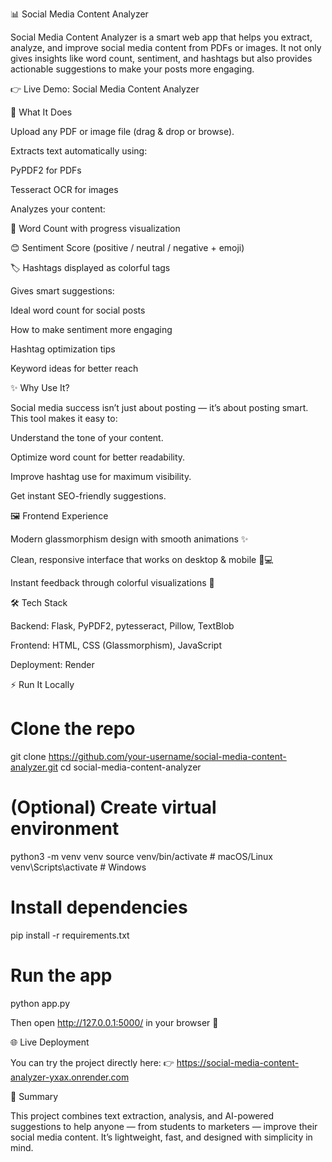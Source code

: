 📊 Social Media Content Analyzer

Social Media Content Analyzer is a smart web app that helps you extract, analyze, and improve social media content from PDFs or images.
It not only gives insights like word count, sentiment, and hashtags but also provides actionable suggestions to make your posts more engaging.

👉 Live Demo: Social Media Content Analyzer

🚀 What It Does

Upload any PDF or image file (drag & drop or browse).

Extracts text automatically using:

PyPDF2 for PDFs

Tesseract OCR for images

Analyzes your content:

📏 Word Count with progress visualization

😊 Sentiment Score (positive / neutral / negative + emoji)

🏷️ Hashtags displayed as colorful tags

Gives smart suggestions:

Ideal word count for social posts

How to make sentiment more engaging

Hashtag optimization tips

Keyword ideas for better reach

✨ Why Use It?

Social media success isn’t just about posting — it’s about posting smart.
This tool makes it easy to:

Understand the tone of your content.

Optimize word count for better readability.

Improve hashtag use for maximum visibility.

Get instant SEO-friendly suggestions.

🖼️ Frontend Experience

Modern glassmorphism design with smooth animations ✨

Clean, responsive interface that works on desktop & mobile 📱💻

Instant feedback through colorful visualizations 🎨

🛠️ Tech Stack

Backend: Flask, PyPDF2, pytesseract, Pillow, TextBlob

Frontend: HTML, CSS (Glassmorphism), JavaScript

Deployment: Render

⚡ Run It Locally
# Clone the repo
git clone https://github.com/your-username/social-media-content-analyzer.git
cd social-media-content-analyzer

# (Optional) Create virtual environment
python3 -m venv venv
source venv/bin/activate   # macOS/Linux
venv\Scripts\activate      # Windows

# Install dependencies
pip install -r requirements.txt

# Run the app
python app.py


Then open http://127.0.0.1:5000/
 in your browser 🎉

🌐 Live Deployment

You can try the project directly here:
👉 https://social-media-content-analyzer-yxax.onrender.com

📌 Summary

This project combines text extraction, analysis, and AI-powered suggestions to help anyone — from students to marketers — improve their social media content.
It’s lightweight, fast, and designed with simplicity in mind.